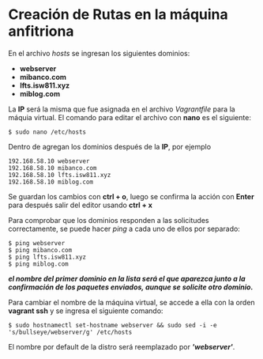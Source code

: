 
# Creación de Rutas en la máquina anfitriona

En el archivo _hosts_ se ingresan los siguientes dominios:

   + **webserver**
   + **mibanco.com**
   + **lfts.isw811.xyz**
   + **miblog.com**

La **IP** será la misma que fue asignada en el archivo _Vagrantfile_ para la máquia virtual.
El comando para editar el archivo con **nano** es el siguiente:

    $ sudo nano /etc/hosts

Dentro de agregan los dominios después de la **IP**, por ejemplo

	192.168.58.10 webserver
	192.168.58.10 mibanco.com
	192.168.58.10 lfts.isw811.xyz
	192.168.58.10 miblog.com

Se guardan los cambios con **ctrl + o**, luego se confirma la acción con **Enter** para después salir del editor usando **ctrl + x**

Para comprobar que los dominios responden a las solicitudes correctamente, se puede hacer _ping_ a cada uno de ellos por separado:

    $ ping webserver
    $ ping mibanco.com
    $ ping lfts.isw811.xyz
    $ ping miblog.com

***el nombre del primer dominio en la lista será el que aparezca junto a la confirmación de los paquetes enviados, aunque se solicite otro dominio.***

Para cambiar el nombre de la máquina virtual, se accede a ella con la orden **vagrant ssh** y se ingresa el siguiente comando: 

    $ sudo hostnamectl set-hostname webserver && sudo sed -i -e 's/bullseye/webserver/g' /etc/hosts

El nombre por default de la distro será reemplazado por **_'webserver'_**.